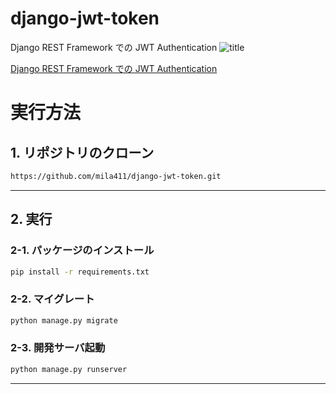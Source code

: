 # django-jwt-token

Django REST Framework での JWT Authentication
![title](https://github.com/mila411/django-jwt-token/blob/master/title.png)

[Django REST Framework での JWT Authentication](<https://nmomos.com/tips/2019/07/24/django-jwt-authentication/(新しいタブで開く)> "Django REST FrameworkでのJWT Authentication")

# 実行方法

## 1. リポジトリのクローン

```bash
https://github.com/mila411/django-jwt-token.git
```

---

## 2. 実行

### 2-1. パッケージのインストール

```bash
pip install -r requirements.txt
```

### 2-2. マイグレート

```bash
python manage.py migrate
```

### 2-3. 開発サーバ起動

```bash
python manage.py runserver
```

---
